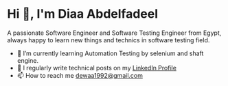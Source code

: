 # Hi 👋, I'm Diaa Abdelfadeel

A passionate Software Engineer and Software Testing Engineer from Egypt, always happy to learn new things and technics in software testing field.
- 🌱 I’m currently learning Automation Testing by selenium and shaft engine.
- 📝 I regularly write technical posts on my [LinkedIn Profile](https://www.linkedin.com/in/diaa-abdelfadeel/)
- 📫 How to reach me dewaa1992@gmail.com
